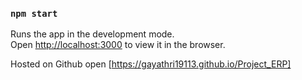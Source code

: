 ### `npm start`

Runs the app in the development mode.\
Open [http://localhost:3000](http://localhost:3000) to view it in the browser.


Hosted on Github
open [https://gayathri19113.github.io/Project_ERP]

